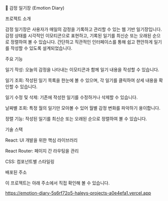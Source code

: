 📝 감정 일기장 (Emotion Diary)

프로젝트 소개

감정 일기장은 사용자가 매일의 감정을 기록하고 관리할 수 있는 웹 기반 일기장입니다. 감정 상태를 시각적인 이모티콘으로 표현하고, 기록된 일기를 최신순 또는 오래된 순으로 정렬하여 볼 수 있습니다. 간단하고 직관적인 인터페이스를 통해 쉽고 편안하게 일기를 작성할 수 있도록 설계되었습니다.

주요 기능

일기 작성: 오늘의 감정을 나타내는 이모티콘과 함께 일기 내용을 작성할 수 있습니다.

일기 조회: 작성된 일기 목록을 한눈에 볼 수 있으며, 각 일기를 클릭하여 상세 내용을 확인할 수 있습니다.

일기 수정 및 삭제: 기존에 작성한 일기를 수정하거나 삭제할 수 있습니다.

날짜별 조회: 특정 월의 일기만 모아볼 수 있어 월별 감정 변화를 파악하기 용이합니다.

정렬 기능: 작성된 일기를 최신순 또는 오래된 순으로 정렬하여 볼 수 있습니다.

기술 스택

React: UI 개발을 위한 핵심 라이브러리

React Router: 페이지 간 라우팅을 관리

CSS: 컴포넌트별 스타일링

배포된 주소

이 프로젝트는 아래 주소에서 직접 확인해 볼 수 있습니다.

https://emotion-diary-5s6rf72o5-haleys-projects-a0e4efa1.vercel.app
